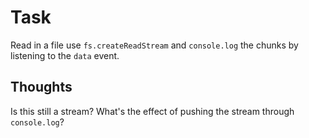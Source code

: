 # Task

Read in a file use `fs.createReadStream` and `console.log` the chunks by listening to the `data` event.

## Thoughts

Is this still a stream? What's the effect of pushing the stream through `console.log`?